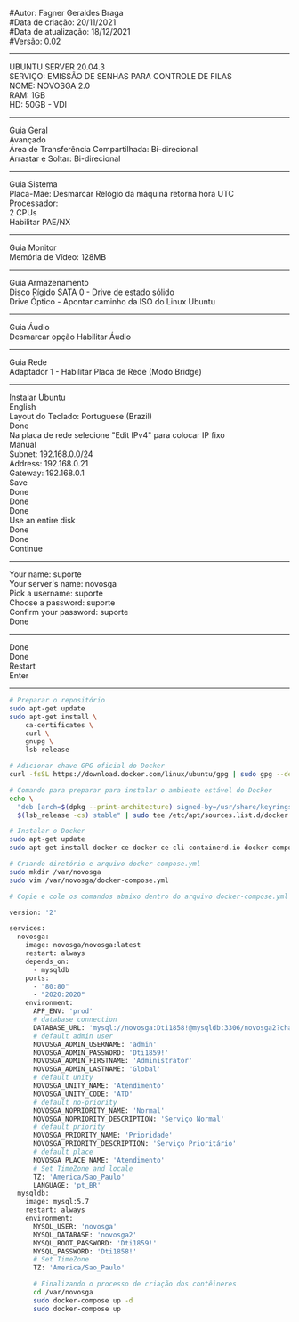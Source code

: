 #Autor: Fagner Geraldes Braga    
#Data de criação: 20/11/2021    
#Data de atualização: 18/12/2021  
#Versão: 0.02
***
UBUNTU SERVER 20.04.3  
SERVIÇO: EMISSÃO DE SENHAS PARA CONTROLE DE FILAS  
NOME: NOVOSGA 2.0  
RAM: 1GB  
HD: 50GB - VDI  
***
Guia Geral  
Avançado  
Área de Transferência Compartilhada: Bi-direcional  
Arrastar e Soltar: Bi-direcional  
***
Guia Sistema  
Placa-Mãe: Desmarcar Relógio da máquina retorna hora UTC  
Processador:   
    2 CPUs  
    Habilitar PAE/NX  
***  
Guia Monitor  
Memória de Vídeo: 128MB  
***    
Guia Armazenamento  
Disco Rígido SATA 0 - Drive de estado sólido  
Drive Óptico - Apontar caminho da ISO do Linux Ubuntu 
***
Guia Áudio  
Desmarcar opção Habilitar Áudio  
***
Guia Rede  
Adaptador 1 - Habilitar Placa de Rede (Modo Bridge)  
***
Instalar Ubuntu  
English  
Layout do Teclado: Portuguese (Brazil)  
Done  
Na placa de rede selecione "Edit IPv4" para colocar IP fixo  
Manual  
Subnet: 192.168.0.0/24  
Address: 192.168.0.21  
Gateway: 192.168.0.1  
Save  
Done  
Done  
Done  
Use an entire disk  
Done  
Done  
Continue  
***
Your name: suporte  
Your server's name: novosga  
Pick a username: suporte  
Choose a password: suporte  
Confirm your password: suporte  
Done  
***	
Done  
Done  
Restart  
Enter  
***
```bash
# Preparar o repositório  
sudo apt-get update
sudo apt-get install \
    ca-certificates \
    curl \
    gnupg \
    lsb-release

# Adicionar chave GPG oficial do Docker
curl -fsSL https://download.docker.com/linux/ubuntu/gpg | sudo gpg --dearmor -o /usr/share/keyrings/docker-archive-keyring.gpg

# Comando para preparar para instalar o ambiente estável do Docker  
echo \
  "deb [arch=$(dpkg --print-architecture) signed-by=/usr/share/keyrings/docker-archive-keyring.gpg] https://download.docker.com/linux/ubuntu \
  $(lsb_release -cs) stable" | sudo tee /etc/apt/sources.list.d/docker.list > /dev/null

# Instalar o Docker
sudo apt-get update
sudo apt-get install docker-ce docker-ce-cli containerd.io docker-compose

# Criando diretório e arquivo docker-compose.yml
sudo mkdir /var/novosga
sudo vim /var/novosga/docker-compose.yml

# Copie e cole os comandos abaixo dentro do arquivo docker-compose.yml

version: '2'

services:
  novosga:
    image: novosga/novosga:latest
    restart: always
    depends_on:
      - mysqldb
    ports:
      - "80:80"
      - "2020:2020"
    environment:
      APP_ENV: 'prod'
      # database connection
      DATABASE_URL: 'mysql://novosga:Dti1858!@mysqldb:3306/novosga2?charset=utf8mb4&serverVersion=5.7'
      # default admin user
      NOVOSGA_ADMIN_USERNAME: 'admin'
      NOVOSGA_ADMIN_PASSWORD: 'Dti1859!'
      NOVOSGA_ADMIN_FIRSTNAME: 'Administrator'
      NOVOSGA_ADMIN_LASTNAME: 'Global'
      # default unity
      NOVOSGA_UNITY_NAME: 'Atendimento'
      NOVOSGA_UNITY_CODE: 'ATD'
      # default no-priority
      NOVOSGA_NOPRIORITY_NAME: 'Normal'
      NOVOSGA_NOPRIORITY_DESCRIPTION: 'Serviço Normal'
      # default priority
      NOVOSGA_PRIORITY_NAME: 'Prioridade'
      NOVOSGA_PRIORITY_DESCRIPTION: 'Serviço Prioritário'
      # default place
      NOVOSGA_PLACE_NAME: 'Atendimento'
      # Set TimeZone and locale
      TZ: 'America/Sao_Paulo'
      LANGUAGE: 'pt_BR'
  mysqldb:
    image: mysql:5.7
    restart: always
    environment:
      MYSQL_USER: 'novosga'
      MYSQL_DATABASE: 'novosga2'
      MYSQL_ROOT_PASSWORD: 'Dti1859!'
      MYSQL_PASSWORD: 'Dti1858!'
      # Set TimeZone
      TZ: 'America/Sao_Paulo'

      # Finalizando o processo de criação dos contêineres
      cd /var/novosga
      sudo docker-compose up -d
      sudo docker-compose up

